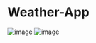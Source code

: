 # Weather-App

![image](https://github.com/Casadjes/Weather-App/assets/115717042/afcf7098-22a9-4076-b0ee-5413db0e6123)
![image](https://github.com/Casadjes/Weather-App/assets/115717042/7f93cfc0-42eb-4c3e-90e0-8a574cfbf5cb)
